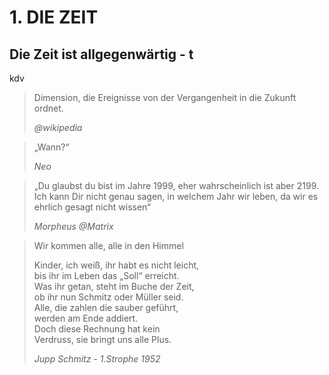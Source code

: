 # 1. DIE ZEIT

## Die Zeit ist allgegenwärtig - t

kdv

> Dimension, die Ereignisse von der Vergangenheit in die Zukunft ordnet.
>
> *@wikipedia*


> „Wann?“
>
> *Neo*

> „Du glaubst du bist im Jahre 1999, eher wahrscheinlich ist aber 2199. Ich kann Dir nicht genau sagen, in welchem Jahr wir leben, da wir es ehrlich gesagt nicht wissen“
>
> *Morpheus @Matrix*

> Wir kommen alle, alle in den Himmel
>
> Kinder, ich weiß, ihr habt es nicht leicht,</br>
> bis ihr im Leben das „Soll“ erreicht.</br>
> Was ihr getan, steht im Buche der Zeit,</br>
> ob ihr nun Schmitz oder Müller seid.</br>
> Alle, die zahlen die sauber geführt,</br>
> werden am Ende addiert.</br>
> Doch diese Rechnung hat kein</br>
> Verdruss, sie bringt uns alle Plus.
>
> *Jupp Schmitz - 1.Strophe 1952*
